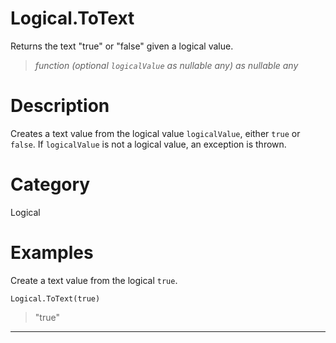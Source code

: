 ﻿# Logical.ToText
Returns the text "true" or "false" given a logical value.
> _function (optional <code>logicalValue</code> as nullable any) as nullable any_
# Description 
Creates a text value from the logical value <code>logicalValue</code>, either <code>true</code> or <code>false</code>. If <code>logicalValue</code> is not a logical value, an exception is thrown.

# Category 
Logical
# Examples 
Create a text value from the logical <code>true</code>.
```
Logical.ToText(true)
```
> "true"
***
